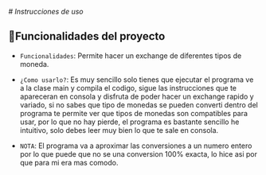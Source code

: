 <em> # Instrucciones de uso </em>
## :hammer:Funcionalidades del proyecto
- `Funcionalidades`: Permite hacer un exchange de diferentes tipos de moneda.
- `¿Como usarlo?`: Es muy sencillo solo tienes que ejecutar el programa ve a la clase main y compila el codigo, sigue las instrucciones que te apareceran en consola y disfruta de poder hacer un exchange rapido y variado,
  si no sabes que tipo de monedas se pueden converti dentro del programa te permite ver que tipos de monedas son compatibles para usar, por lo que no hay pierde, el programa es bastante sencillo he intuitivo, solo debes
  leer muy bien lo que te sale en consola.

- `NOTA`: El programa va a aproximar las conversiones a un numero entero por lo que puede que no se una conversion 100% exacta, lo hice asi por que para mi era mas comodo.
